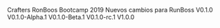 Crafters
RonBoos
Bootcamp 2019
Nuevos cambios para RunBoss
V0.1.0
V0.1.0-Alpha.1
V0.1.0-Beta.1
V0.1.0-rc.1
V1.0.0